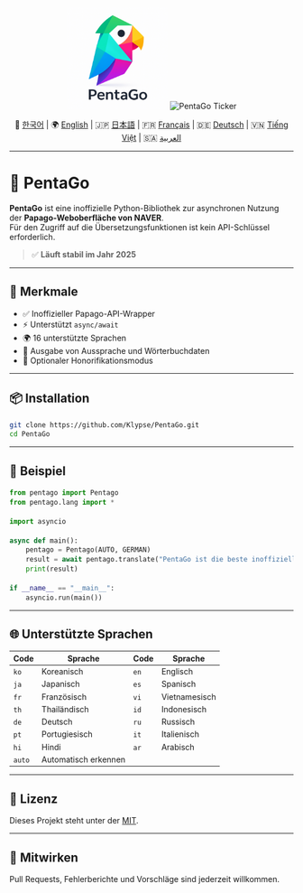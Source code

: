 <div align="center">

<img src="https://raw.githubusercontent.com/Klypse/PentaGo/main/assets/pentago-logo.png" width="180" alt="PentaGo Logo" />

<img src="https://readme-typing-svg.demolab.com?font=Orbitron&size=30&duration=3000&pause=1000&color=00FFFF&center=true&vCenter=true&width=800&lines=PentaGo+-+Asynchrone+Papago+Inoffizielle+API" alt="PentaGo Ticker" />

📘 [한국어](./README.md) | 🌍 [English](./README_en.md) | 🇯🇵 [日本語](./README_ja.md) | 🇫🇷 [Français](./README_fr.md) | 🇩🇪 [Deutsch](./README_de.md) | 🇻🇳 [Tiếng Việt](./README_vi.md) | 🇸🇦 [العربية](./README_ar.md)
</div>

---

# 🧠 PentaGo

**PentaGo** ist eine inoffizielle Python-Bibliothek zur asynchronen Nutzung der **Papago-Weboberfläche von NAVER**.  
Für den Zugriff auf die Übersetzungsfunktionen ist kein API-Schlüssel erforderlich.

> ✅ **Läuft stabil im Jahr 2025**

---

## 🚀 Merkmale

- ✅ Inoffizieller Papago-API-Wrapper
- ⚡ Unterstützt `async/await`
- 🌍 16 unterstützte Sprachen
- 💬 Ausgabe von Aussprache und Wörterbuchdaten
- 🙇 Optionaler Honorifikationsmodus

---

## 📦 Installation

```bash
git clone https://github.com/Klypse/PentaGo.git
cd PentaGo
```

---

## 🧪 Beispiel

```python
from pentago import Pentago
from pentago.lang import *

import asyncio

async def main():
    pentago = Pentago(AUTO, GERMAN)
    result = await pentago.translate("PentaGo ist die beste inoffizielle Papago-API im Jahr 2025.", honorific=True)
    print(result)

if __name__ == "__main__":
    asyncio.run(main())
```

---

## 🌐 Unterstützte Sprachen

| Code   | Sprache      | Code   | Sprache      |
|--------|--------------|--------|--------------|
| `ko`   | Koreanisch   | `en`   | Englisch     |
| `ja`   | Japanisch    | `es`   | Spanisch     |
| `fr`   | Französisch  | `vi`   | Vietnamesisch|
| `th`   | Thailändisch | `id`   | Indonesisch  |
| `de`   | Deutsch      | `ru`   | Russisch     |
| `pt`   | Portugiesisch| `it`   | Italienisch  |
| `hi`   | Hindi        | `ar`   | Arabisch     |
| `auto` | Automatisch erkennen |        |      |

---

## 📄 Lizenz

Dieses Projekt steht unter der [MIT](LICENSE).

---

## 🤝 Mitwirken

Pull Requests, Fehlerberichte und Vorschläge sind jederzeit willkommen.
